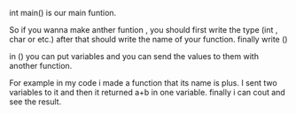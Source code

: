 int main() is our main funtion.

So if you wanna make anther funtion , you should first write 
the type (int , char or etc.) after that should write the 
name of your function. finally write ()

in () you can put variables and you can send the values to
them with another function.

For example in my code i made a function that its name is plus.
I sent two variables to it and then it returned a+b in one
variable. finally i can cout and see the result.
